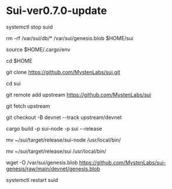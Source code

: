 # Sui-ver0.7.0-update



systemctl stop suid

rm -rf /var/sui/db/* /var/sui/genesis.blob $HOME/sui

source $HOME/.cargo/env

cd $HOME

git clone https://github.com/MystenLabs/sui.git

cd sui

git remote add upstream https://github.com/MystenLabs/sui

git fetch upstream

git checkout -B devnet --track upstream/devnet

cargo build -p sui-node -p sui --release

mv ~/sui/target/release/sui-node /usr/local/bin/

mv ~/sui/target/release/sui /usr/local/bin/

wget -O /var/sui/genesis.blob https://github.com/MystenLabs/sui-genesis/raw/main/devnet/genesis.blob

systemctl restart suid

